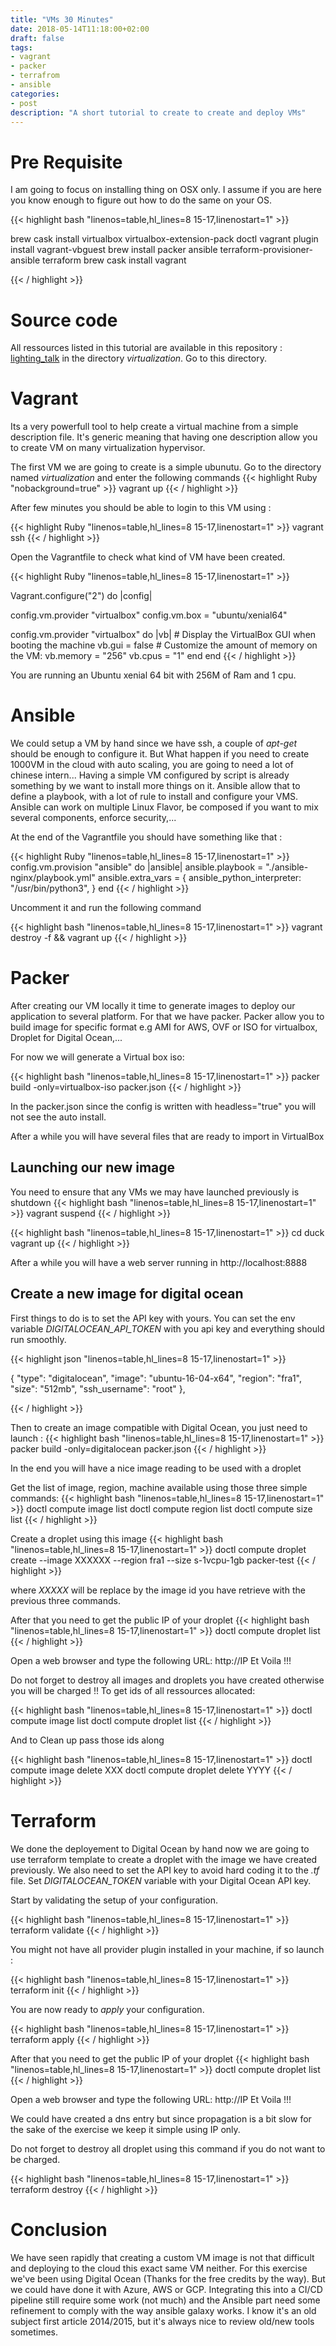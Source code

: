 ```yaml
---
title: "VMs 30 Minutes"
date: 2018-05-14T11:18:00+02:00
draft: false
tags:
- vagrant
- packer
- terrafrom
- ansible
categories:
- post
description: "A short tutorial to create to create and deploy VMs"
---
```



# Pre Requisite
I am going to focus on installing thing on OSX only. I assume if you are here you know enough to figure out how to do the same on your OS.


{{< highlight bash "linenos=table,hl_lines=8 15-17,linenostart=1" >}}

brew cask install virtualbox virtualbox-extension-pack doctl
vagrant plugin install vagrant-vbguest
brew install packer ansible terraform-provisioner-ansible terraform
brew cask install vagrant

{{< / highlight >}}


# Source code

All ressources listed in this tutorial are available in this repository :
[lighting_talk](https://github.com/blaurent/lighting_talk/) in the directory *virtualization*. Go to this directory.

# Vagrant
Its a very powerfull tool to help create a virtual machine from a simple description file. It's generic meaning that having one description allow you to create VM on many virtualization hypervisor.

The first VM we are going to create is a simple ubunutu. Go to the directory named *virtualization* and enter the following commands
{{< highlight Ruby "nobackground=true" >}}
vagrant up
{{< / highlight >}}

After few minutes you should be able to login to this VM using :

{{< highlight Ruby "linenos=table,hl_lines=8 15-17,linenostart=1" >}}
vagrant ssh
{{< / highlight >}}

Open the Vagrantfile to check what kind of VM have been created.

{{< highlight Ruby "linenos=table,hl_lines=8 15-17,linenostart=1" >}}

Vagrant.configure("2") do |config|

  config.vm.provider "virtualbox"
  config.vm.box = "ubuntu/xenial64"

  config.vm.provider "virtualbox" do |vb|
    # Display the VirtualBox GUI when booting the machine
    vb.gui = false
    # Customize the amount of memory on the VM:
    vb.memory = "256"
    vb.cpus = "1"
  end
end
{{< / highlight >}}

You are running an Ubuntu xenial 64 bit with 256M of Ram and 1 cpu.

# Ansible
We could setup a VM by hand since we have ssh, a couple of *apt-get* should be enough to configure it. But What happen if you need to create 1000VM in the cloud with auto scaling, you are going to need a lot of chinese intern...
Having a simple VM configured by script is already something by we want to install more things on it. Ansible allow that to define a playbook, with a lot of rule to install and configure your VMS. Ansible can work on multiple Linux Flavor, be composed if you want to mix several components, enforce security,...

At the end of the Vagrantfile you should have something like that :

{{< highlight Ruby "linenos=table,hl_lines=8 15-17,linenostart=1" >}}
config.vm.provision "ansible" do |ansible|
  ansible.playbook = "./ansible-nginx/playbook.yml"
  ansible.extra_vars = {
    ansible_python_interpreter: "/usr/bin/python3",
    }
end
{{< / highlight >}}


Uncomment it and run the following command

{{< highlight bash "linenos=table,hl_lines=8 15-17,linenostart=1" >}}
vagrant destroy -f && vagrant up
{{< / highlight >}}

# Packer

After creating our VM locally it time to generate images to deploy our application to several platform. For that we have packer. Packer allow you to build image for specific  format e.g AMI for AWS, OVF or ISO for virtualbox, Droplet for Digital Ocean,...

For now we will generate a Virtual box iso:

{{< highlight bash "linenos=table,hl_lines=8 15-17,linenostart=1" >}}
packer build -only=virtualbox-iso packer.json
{{< / highlight >}}

In the packer.json since the config is written with headless="true" you will not see the auto install.

After a while you will have several files that are ready to import in VirtualBox

## Launching our new image
You need to ensure that any VMs we may have launched previously is shutdown
{{< highlight bash "linenos=table,hl_lines=8 15-17,linenostart=1" >}}
vagrant suspend
{{< / highlight >}}

{{< highlight bash "linenos=table,hl_lines=8 15-17,linenostart=1" >}}
cd duck
vagrant up
{{< / highlight >}}

After a while you will have a web server running in http://localhost:8888

## Create a new image for digital ocean

First things to do is to set the API key with yours. You can set the env variable *DIGITALOCEAN_API_TOKEN*
with you api key and everything should run smoothly.

{{< highlight json "linenos=table,hl_lines=8 15-17,linenostart=1" >}}

{
  "type": "digitalocean",
  "image": "ubuntu-16-04-x64",
  "region": "fra1",
  "size": "512mb",
  "ssh_username": "root"
},

{{< / highlight >}}


Then to create an image compatible with Digital Ocean, you just need to launch :
{{< highlight bash "linenos=table,hl_lines=8 15-17,linenostart=1" >}}
    packer build -only=digitalocean packer.json
{{< / highlight >}}

In the end you will have a nice image reading to be used with a droplet

Get the list of image, region, machine available using those three simple commands:
{{< highlight bash "linenos=table,hl_lines=8 15-17,linenostart=1" >}}
doctl compute image list
doctl compute region list
doctl compute size list
{{< / highlight >}}

Create a droplet using this image
{{< highlight bash "linenos=table,hl_lines=8 15-17,linenostart=1" >}}
doctl compute droplet create --image XXXXXX --region fra1 --size s-1vcpu-1gb packer-test
{{< / highlight >}}

where *XXXXX* will be replace by the image id you have retrieve with the previous three commands.

After that you need to get the public IP of your droplet
{{< highlight bash "linenos=table,hl_lines=8 15-17,linenostart=1" >}}
doctl compute droplet list
{{< / highlight >}}

Open a web browser and type the following URL: http://IP
Et Voila !!!

Do not forget to destroy all images and droplets you have created otherwise you will be charged !!
To get ids of all ressources allocated:

{{< highlight bash "linenos=table,hl_lines=8 15-17,linenostart=1" >}}
doctl compute image list
doctl compute droplet list
{{< / highlight >}}

And to Clean up pass those ids along

{{< highlight bash "linenos=table,hl_lines=8 15-17,linenostart=1" >}}
doctl compute image delete XXX
doctl compute droplet delete YYYY
{{< / highlight >}}


# Terraform

We done the deployement to Digital Ocean by hand now we are going to use terraform template to create a droplet with the image we have created previously.
We also need to set the API key to avoid hard coding it to the *.tf* file. Set *DIGITALOCEAN_TOKEN* variable with your Digital Ocean API key.

Start by validating the setup of your configuration.

{{< highlight bash "linenos=table,hl_lines=8 15-17,linenostart=1" >}}
terraform validate
{{< / highlight >}}

You might not have all provider plugin installed in your machine, if so launch :

{{< highlight bash "linenos=table,hl_lines=8 15-17,linenostart=1" >}}
terraform init
{{< / highlight >}}

You are now ready to *apply* your configuration.

{{< highlight bash "linenos=table,hl_lines=8 15-17,linenostart=1" >}}
terraform apply
{{< / highlight >}}

After that you need to get the public IP of your droplet
{{< highlight bash "linenos=table,hl_lines=8 15-17,linenostart=1" >}}
doctl compute droplet list
{{< / highlight >}}

Open a web browser and type the following URL: http://IP
Et Voila !!!

We could have created a dns entry but since propagation is a bit slow for the sake of the exercise we keep it simple using IP only.

Do not forget to destroy all droplet using this command if you do not want to be charged.

{{< highlight bash "linenos=table,hl_lines=8 15-17,linenostart=1" >}}
terraform destroy
{{< / highlight >}}

# Conclusion

We have seen rapidly that creating a custom VM image is not that difficult and deploying to the cloud this exact same VM neither.
For this exercise we've been using Digital Ocean (Thanks for the free credits by the way). But we could have done it with Azure, AWS or GCP.
Integrating this into a CI/CD pipeline still require some work (not much) and the Ansible part need some refinement to comply with the way ansible galaxy works.
I know it's an old subject first article 2014/2015, but it's always nice to review old/new tools sometimes.
